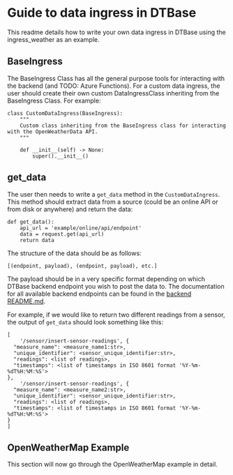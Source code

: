 # Guide to data ingress in DTBase

This readme details how to write your own data ingress in DTBase using the ingress_weather as an example.

## BaseIngress

The BaseIngress Class has all the general purpose tools for interacting with the backend (and TODO: Azure Functions).
For a custom data ingress, the user should create their own custom DataIngressClass inheriting from the BaseIngress Class.
For example:

```
class CustomDataIngress(BaseIngress):
    """
    Custom class inheriting from the BaseIngress class for interacting with the OpenWeatherData API.
    """

    def __init__(self) -> None:
        super().__init__()
```

## get_data

The user then needs to write a `get_data` method in the `CustomDataIngress`. This method should extract data from a source (could be an online API or from disk or anywhere) and return the data:

```
def get_data():
    api_url = 'example/online/api/endpoint'
    data = request.get(api_url)
    return data
```

The structure of the data should be as follows:

```
[(endpoint, payload), (endpoint, payload), etc.]
```

The payload should be in a very specific format depending on which DTBase backend endpoint you wish to post the data to. The documentation for all available backend endpoints can be found in the [backend README.md](..//backend/README.md).

For example, if we would like to return two different readings from a sensor, the output of `get_data` should look something like this:

```
[
    '/sensor/insert-sensor-readings', {
  "measure_name": <measure_name1:str>,
  "unique_identifier": <sensor_unique_identifier:str>,
  "readings": <list of readings>,
  "timestamps": <list of timestamps in ISO 8601 format '%Y-%m-%dT%H:%M:%S'>
},
    '/sensor/insert-sensor-readings', {
  "measure_name": <measure_name2:str>,
  "unique_identifier": <sensor_unique_identifier:str>,
  "readings": <list of readings>,
  "timestamps": <list of timestamps in ISO 8601 format '%Y-%m-%dT%H:%M:%S'>
}
]
```

## OpenWeatherMap Example

This section will now go through the OpenWeatherMap example in detail.
